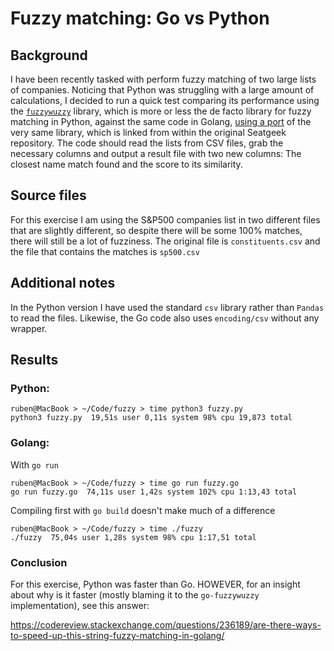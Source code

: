 # Fuzzy matching: Go vs Python

## Background 

I have been recently tasked with perform fuzzy matching of two large lists of companies. Noticing that Python was struggling with a large amount of calculations, I decided to run a quick test comparing its performance using the [`fuzzywuzzy`](https://github.com/seatgeek/fuzzywuzzy) library, which is more or less the de facto library for fuzzy matching in Python, against the same code in Golang, [using a port](https://github.com/paul-mannino/go-fuzzywuzzy) of the very same library, which is linked from within the original Seatgeek repository. The code should read the lists from CSV files, grab the necessary columns and output a result file with two new columns: The closest name match found and the score to its similarity. 

## Source files

For this exercise I am using the S&P500 companies list in two different files that are slightly different, so despite there will be some 100% matches, there will still be a lot of fuzziness. The original file is `constituents.csv` and the file that contains the matches is `sp500.csv`

## Additional notes

In the Python version I have used the standard `csv` library rather than `Pandas` to read the files. Likewise, the Go code also uses `encoding/csv` without any wrapper. 

## Results

### Python:
    ruben@MacBook > ~/Code/fuzzy > time python3 fuzzy.py
    python3 fuzzy.py  19,51s user 0,11s system 98% cpu 19,873 total

### Golang:

With `go run`

    ruben@MacBook > ~/Code/fuzzy > time go run fuzzy.go
    go run fuzzy.go  74,11s user 1,42s system 102% cpu 1:13,43 total

Compiling first with `go build` doesn't make much of a difference

    ruben@MacBook > ~/Code/fuzzy > time ./fuzzy  
    ./fuzzy  75,04s user 1,28s system 98% cpu 1:17,51 total


### Conclusion

For this exercise, Python was faster than Go. 
HOWEVER, for an insight about why is it faster (mostly blaming it to the `go-fuzzywuzzy` implementation), see this answer:

https://codereview.stackexchange.com/questions/236189/are-there-ways-to-speed-up-this-string-fuzzy-matching-in-golang/

